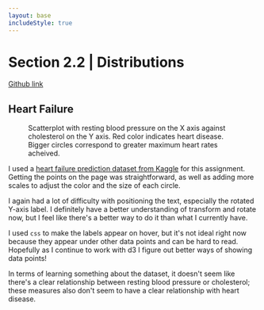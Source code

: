 ```yaml
---
layout: base
includeStyle: true
---
```

# Section 2.2 | Distributions
[Github link](https://github.com/lester-lee/Interactive-Data-Vis-Fall2021/tree/main/units/2_2_distributions)

## Heart Failure
<figure id="HeartViz">
<figcaption>
Scatterplot with resting blood pressure on the X axis against cholesterol on the Y axis. Red color indicates heart disease. Bigger circles correspond to greater maximum heart rates acheived.
</figcaption>
</figure>

I used a [heart failure prediction dataset from Kaggle](https://www.kaggle.com/fedesoriano/heart-failure-prediction) for this assignment. Getting the points on the page was straightforward, as well as adding more scales to adjust the color and the size of each circle. 

I again had a lot of difficulty with positioning the text, especially the rotated Y-axis label. I definitely have a better understanding of transform and rotate now, but I feel like there's a better way to do it than what I currently have.

I used `css` to make the labels appear on hover, but it's not ideal right now because they appear under other data points and can be hard to read. Hopefully as I continue to work with d3 I figure out better ways of showing data points!

In terms of learning something about the dataset, it doesn't seem like there's a clear relationship between resting blood pressure or cholesterol; these measures also don't seem to have a clear relationship with heart disease.

<script src="main.js"></script>